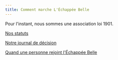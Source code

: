 ```yaml
---
title: Comment marche L'Échappée Belle
---
```


Pour l'instant, nous sommes une association loi 1901.

[Nos statuts](statuts)

[Notre journal de décision](journal-de-décisions)

[Quand une personne rejoint l'Échappée Belle](liste-arrivée)

